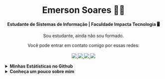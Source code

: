 <h1 align="center">Emerson Soares 👋🏻</h1>

<p align="center">
    <b>Estudante de Sistemas de Informação | Faculdade Impacta Tecnologia 🖥</b>
</p>
<p align="center">Sou estudante, ainda não sou formado.</p>
<p align="center">
    Você pode entrar em contato comigo por essas redes:
    <br/><br/>
    <a href="https://github.com/emersonsoaresdasilva" target="_blank">
      <img src="https://img.shields.io/badge/-Github-000?logo=github&style=for-the-badge&logoColor=white" target="_blank"/>
    </a>
    <a href="https://www.linkedin.com/in/emersonsoaresdasilva" target="_blank">
      <img src="https://img.shields.io/badge/-LinkedIn-0077B5?logo=linkedin&style=for-the-badge&logoColor=white" target="_blank"/>
    </a>
    <a href="mailto:emersonsoares2001@gmail.com" target="_blank">
      <img src="https://img.shields.io/badge/-Gmail-c14438?logo=gmail&style=for-the-badge&logoColor=white" target="_blank"/>
    </a>
    <a href ="https://www.instagram.com/emer.soares/" target="_blank">
        <img src="https://img.shields.io/badge/-Instagram-%23E4405F?style=for-the-badge&logo=instagram&logoColor=white" target="_blank">
    </a>
</p>
<details>
    <summary><b>Minhas Estátisticas no Github</b></summary>
    <br/>
    <div>
      <img height="165em" src="https://github-readme-stats.vercel.app/api?username=emersonsoaresdasilva&theme=dark&show_icons=true&include_all_commits=true"/>
      <img height="165em" src="https://github-readme-stats.vercel.app/api/top-langs/?username=emersonsoaresdasilva&layout=compact&langs_count=4&theme=dark&show_icons=true"/>
    </div>
</details>
<details>
    <summary><b>Conheça um pouco sobre mim</b></summary>
    <br/>
 
Estou cursando Sistemas de Informação na <strong>Faculdade Impacta Tecnologia</strong>, onde alcançamos conhecimentos atuais, principalmente no que há de mais importante no âmbito profissional, a comunicação e expressão de ideias, soluções, habilidades e coerência naquilo que apresentamos.

Atuo na gestão de cursos e disciplinas EAD do <strong>Centro Universitário Sumaré</strong>, empresa onde trabalho atualmente. 🎓

Além disso, já prestei serviço voluntário pela Federação Paulista de Desportos para Cegos, orientando as equipes e seus jogadores em partidas de Futebol de cinco e Goalball. 🎖

O comprometimento é uma das qualidades no qual me identifico muito. 😇
# Adquirindo conhecimento:
<li>Django Web Framework (Python) 🆕</li>
<li>Linguagem de programação Python 🐍</li>

# Cursos realizados:
- [X] FIT → Programando com a Linguagem Python ⤵
- [X] FIAP → Nano Course Python
- [X] FIAP → Nano Course Soluções Tecnológicas Emergentes
- [X] Cisco → Cybersecurity Essentials 
- [X] Cisco → Introduction to Cybersecurity ✔